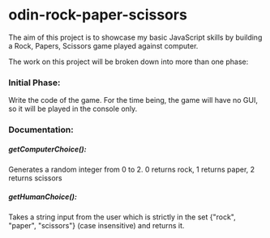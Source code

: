 # odin-rock-paper-scissors

The aim of this project is to showcase my basic JavaScript skills by building a Rock, Papers, Scissors game played against computer.

The work on this project will be broken down into more than one phase:

### Initial Phase:

Write the code of the game.
For the time being, the game will have no GUI, so it will be played in the console only.

### Documentation:

##### getComputerChoice():
Generates a random integer from 0 to 2.
0 returns rock, 1 returns paper, 2 returns scissors

##### getHumanChoice():
Takes a string input from the user which is strictly in the set {"rock", "paper", "scissors"} (case insensitive) and returns it.